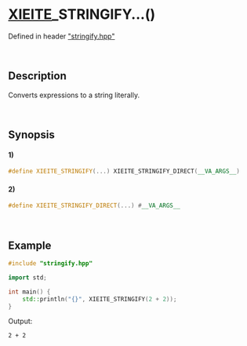 # [XIEITE](../../macros.md)\_STRINGIFY...\(\)
Defined in header ["stringify.hpp"](../../../src/macros/stringify.hpp)

&nbsp;

## Description
Converts expressions to a string literally.

&nbsp;

## Synopsis
#### 1)
```cpp
#define XIEITE_STRINGIFY(...) XIEITE_STRINGIFY_DIRECT(__VA_ARGS__)
```
#### 2)
```cpp
#define XIEITE_STRINGIFY_DIRECT(...) #__VA_ARGS__
```

&nbsp;

## Example
```cpp
#include "stringify.hpp"

import std;

int main() {
    std::println("{}", XIEITE_STRINGIFY(2 + 2));
}
```
Output:
```
2 + 2
```

